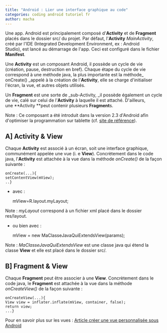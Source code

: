 ```yaml
---
title: "Android : Lier une interface graphique au code"
categories: coding android tutoriel fr
author: macha
---
```


Une app. Android est principalement composé d'**Activity** et de **Fragment** placés dans le dossier src/ du projet. Par défaut, l'**Activity** _MainActivity_, créé par l'IDE (Integrated Development Environment, ex : Android Studio), est lancé au démarrage de l'app. Ceci est configuré dans le fichier **Manifest**.

Une **Activity** est un composant Android, il possède un cycle de vie (création, pause, destruction en bref). Chaque étape du cycle de vie correspond à une méthode java, la plus importante est la méthode_ onCreate() _appelé à la création de l'**Activity**, elle se charge d'initialiser l'écran, la vue, et autres objets utilisés.

Un **Fragment** est une sorte de _sub-Activity, _il possède également un cycle de vie, calé sur celui de l'**Activity** à laquelle il est attaché. D'ailleurs, une **Activity **peut contenir plusieurs **Fragment**s.

Note : Ce composant a été introduit dans la version 2.3 d'Android afin d'optimiser la programmation sur tablette (cf. [site de référence](http://developer.android.com/guide/components/fragments.html)).

## A] Activity & View

Chaque **Activity** est associé à un écran, soit une interface graphique, communément appelée une vue (i. e **View**). Concrètement dans le code java, l'**Activity** est attachée à la vue dans la méthode _onCreate()_ de la façon suivante :


    onCreate(...){
    setContentView(mView);
    ..}

* avec :


    mView=R.layout.myLayout;

Note : _myLayout_ correspond à un fichier xml placé dans le dossier res/layout.

* ou bien avec :


    mView = new MaClasseJavaQuiExtendsView(params);

Note : _MaClasseJavaQuiExtendsView_ est une classe java qui étend la classe **View** et elle est placé dans le dossier src/.

## B] Fragment & View

Chaque **Fragment** peut être associer à une **View**. Concrètement dans le code java, le **Fragment** est attachée à la vue dans la méthode _onCreateView()_ de la façon suivante :


    onCreateView(...){
    View view = inflater.inflate(mView, container, false);
    return view;
    ...}

Pour en savoir plus sur les vues : [Article créer une vue personnalisée sous Android](/blog/2014/10/11/vue-personnalisee-custom-view/)

